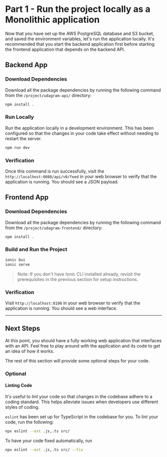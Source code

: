 # Part 1 - Run the project locally as a Monolithic application

Now that you have set up the AWS PostgreSQL database and S3 bucket, and saved the environment variables, let's run the application locally.  It's recommended that you start the backend application first before starting the frontend application that depends on the backend API.

## Backend App

### Download Dependencies
Download all the package dependencies by running the following command from the `/project/udagram-api/` directory:
```bash
npm install .
```
### Run Locally
Run the application locally in a development environment. This has been configured so that the changes in your code take effect without needing to restart the server.
```bash
npm run dev
```

### Verification
Once this command is run successfully, visit the `http://localhost:8080/api/v0/feed` in your web browser to verify that the application is running. You should see a JSON payload.

## Frontend App
### Download Dependencies
Download all the package dependencies by running the following command from the `/project/udagram-frontend/` directory:
```bash
npm install .
```

### Build and Run the Project
```bash
ionic bui
ionic serve
```
> Note: If you don't have Ionic CLI installed already, revisit the prerequisites in the previous section for setup instructions.

### Verification
Visit `http://localhost:8100` in your web browser to verify that the application is running. You should see a web interface.

___

## Next Steps
At this point, you should have a fully working web application that interfaces with an API. Feel free to play around with the application and its code to get an idea of how it works.

The rest of this section will provide some optional steps for your code.

### Optional
#### Linting Code
It's useful to _lint_ your code so that changes in the codebase adhere to a coding standard. This helps alleviate issues when developers use different styles of coding.

`eslint` has been set up for TypeScript in the codebase for you. To lint your code, run the following:
```bash
npx eslint --ext .js,.ts src/
```
To have your code fixed automatically, run
```bash
npx eslint --ext .js,.ts src/ --fix
```
